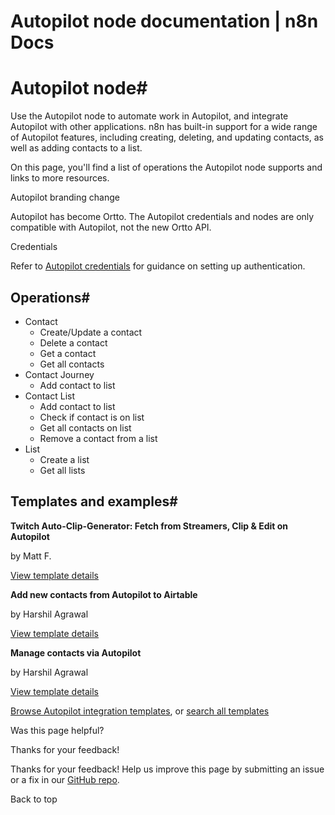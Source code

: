 # Autopilot node documentation | n8n Docs

[ ](https://github.com/n8n-io/n8n-docs/edit/main/docs/integrations/builtin/app-nodes/n8n-nodes-base.autopilot.md "Edit this page")

# Autopilot node#

Use the Autopilot node to automate work in Autopilot, and integrate Autopilot with other applications. n8n has built-in support for a wide range of Autopilot features, including creating, deleting, and updating contacts, as well as adding contacts to a list.

On this page, you'll find a list of operations the Autopilot node supports and links to more resources.

Autopilot branding change

Autopilot has become Ortto. The Autopilot credentials and nodes are only compatible with Autopilot, not the new Ortto API.

Credentials

Refer to [Autopilot credentials](../../credentials/autopilot/) for guidance on setting up authentication. 

## Operations#

  * Contact
    * Create/Update a contact
    * Delete a contact
    * Get a contact
    * Get all contacts
  * Contact Journey
    * Add contact to list
  * Contact List
    * Add contact to list
    * Check if contact is on list
    * Get all contacts on list
    * Remove a contact from a list
  * List
    * Create a list
    * Get all lists

## Templates and examples#

**Twitch Auto-Clip-Generator: Fetch from Streamers, Clip & Edit on Autopilot**

by Matt F.

[View template details](https://n8n.io/workflows/3521-twitch-auto-clip-generator-fetch-from-streamers-clip-and-edit-on-autopilot/)

**Add new contacts from Autopilot to Airtable**

by Harshil Agrawal

[View template details](https://n8n.io/workflows/991-add-new-contacts-from-autopilot-to-airtable/)

**Manage contacts via Autopilot**

by Harshil Agrawal

[View template details](https://n8n.io/workflows/990-manage-contacts-via-autopilot/)

[Browse Autopilot integration templates](https://n8n.io/integrations/autopilot/), or [search all templates](https://n8n.io/workflows/)

Was this page helpful? 

Thanks for your feedback! 

Thanks for your feedback! Help us improve this page by submitting an issue or a fix in our [GitHub repo](https://github.com/n8n-io/n8n-docs). 

Back to top